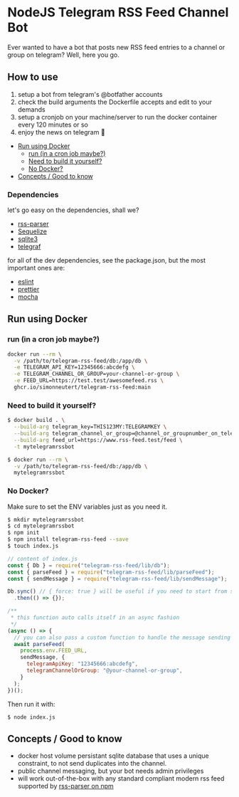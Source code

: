 # NodeJS Telegram RSS Feed Channel Bot<!-- omit from toc -->

Ever wanted to have a bot that posts new RSS feed entries to a channel or group on telegram? Well, here you go.

## How to use<!-- omit from toc -->

1. setup a bot from telegram's @botfather accounts
2. check the build arguments the Dockerfile accepts and edit to your demands
3. setup a cronjob on your machine/server to run the docker container every 120 minutes or so
4. enjoy the news on telegram 🤗

- [Run using Docker](#run-using-docker)
  - [run (in a cron job maybe?)](#run-in-a-cron-job-maybe)
  - [Need to build it yourself?](#need-to-build-it-yourself)
  - [No Docker?](#no-docker)
- [Concepts / Good to know](#concepts--good-to-know)


### Dependencies

let's go easy on the dependencies, shall we?

- [rss-parser](https://www.npmjs.com/package/rss-parser)
- [Sequelize](https://sequelize.org/)
- [sqlite3](https://www.npmjs.com/package/sqlite3)
- [telegraf](https://www.npmjs.com/package/telegraf)

for all of the dev dependencies, see the package.json, but the most important ones are:

- [eslint](https://www.npmjs.com/package/eslint)
- [prettier](https://www.npmjs.com/package/prettier)
- [mocha](https://www.npmjs.com/package/mocha)

## Run using Docker

### run (in a cron job maybe?)

``` sh
docker run --rm \
  -v /path/to/telegram-rss-feed/db:/app/db \
  -e TELEGRAM_API_KEY=12345666:abcdefg \
  -e TELEGRAM_CHANNEL_OR_GROUP=your-channel-or-group \
  -e FEED_URL=https://test.test/awesomefeed.rss \
  ghcr.io/simonneutert/telegram-rss-feed:main
```

### Need to build it yourself?

``` sh
$ docker build . \
  --build-arg telegram_key=THIS123MY:TELEGRAMKEY \
  --build-arg telegram_channel_or_group=@channel_or_groupnumber_on_telegram \
  --build-arg feed_url=https://www.rss-feed.test/feed \
  -t mytelegramrssbot
```

``` sh
$ docker run --rm \
  -v /path/to/telegram-rss-feed/db:/app/db \
  mytelegramrssbot
```

### No Docker?

Make sure to set the ENV variables just as you need it.

``` sh
$ mkdir mytelegramrssbot
$ cd mytelegramrssbot
$ npm init
$ npm install telegram-rss-feed --save
$ touch index.js
```

```javascript
// content of index.js
const { Db } = require("telegram-rss-feed/lib/db");
const { parseFeed } = require("telegram-rss-feed/lib/parseFeed");
const { sendMessage } = require("telegram-rss-feed/lib/sendMessage");

Db.sync() // { force: true } will be useful if you need to start from scratch
  .then(() => {});

/**
 * this function auto calls itself in an async fashion
 */
(async () => {
  // you can also pass a custom function to handle the message sending
  await parseFeed(
    process.env.FEED_URL,
    sendMessage, {
      telegramApiKey: "12345666:abcdefg",
      telegramChannelOrGroup: "@your-channel-or-group",
    }
  );
})();
```

Then run it with:

```
$ node index.js
```

## Concepts / Good to know

- docker host volume persistant sqlite database that uses a unique constraint, to not send duplicates into the channel.
- public channel messaging, but your bot needs admin privileges
- will work out-of-the-box with any standard compliant modern rss feed supported by [rss-parser on npm](https://www.npmjs.com/package/rss-parser)

